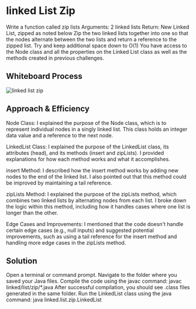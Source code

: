 # linked List Zip
<!-- Description of the challenge -->
Write a function called zip lists
Arguments: 2 linked lists
Return: New Linked List, zipped as noted below
Zip the two linked lists together into one so that the nodes alternate between the two lists and return a reference to the zipped list.
Try and keep additional space down to O(1)
You have access to the Node class and all the properties on the Linked List class as well as the methods created in previous challenges.

## Whiteboard Process
<!-- Embedded whiteboard image -->
![linked list zip]("\\wsl$\Ubuntu\home\aws\data-structures-and-algorithms\linked-list-zip\ziplist.jpg")

## Approach & Efficiency
<!-- What approach did you take? Why? What is the Big O space/time for this approach? -->
Node Class: I explained the purpose of the Node class, which is to represent individual nodes in a singly linked list. This class holds an integer data value and a reference to the next node.

LinkedList Class: I explained the purpose of the LinkedList class, its attributes (head), and its methods (insert and zipLists). I provided explanations for how each method works and what it accomplishes.

insert Method: I described how the insert method works by adding new nodes to the end of the linked list. I also pointed out that this method could be improved by maintaining a tail reference.

zipLists Method: I explained the purpose of the zipLists method, which combines two linked lists by alternating nodes from each list. I broke down the logic within this method, including how it handles cases where one list is longer than the other.

Edge Cases and Improvements: I mentioned that the code doesn't handle certain edge cases (e.g., null inputs) and suggested potential improvements, such as using a tail reference for the insert method and handling more edge cases in the zipLists method.

## Solution
<!-- Show how to run your code, and examples of it in action -->
Open a terminal or command prompt.
Navigate to the folder where you saved your Java files.
Compile the code using the javac command:
javac linked/list/zip/*.java
After successful compilation, you should see .class files generated in the same folder.
Run the LinkedList class using the java command:
java linked.list.zip.LinkedList
